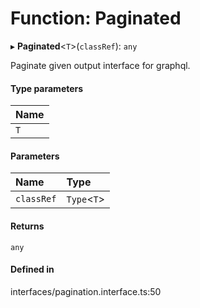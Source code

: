 # Function: Paginated

▸ **Paginated**<`T`\>(`classRef`): `any`

Paginate given output interface for graphql.

#### Type parameters

| Name |
| :--- |
| `T`  |

#### Parameters

| Name       | Type         |
| :--------- | :----------- |
| `classRef` | `Type`<`T`\> |

#### Returns

`any`

#### Defined in

interfaces/pagination.interface.ts:50
